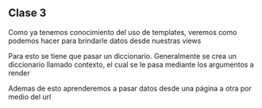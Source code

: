 ## Clase 3

Como ya tenemos conocimiento del uso de templates, veremos como podemos hacer para brindarle datos desde nuestras views

Para esto se tiene que pasar un diccionario. Generalmente se crea un diccionario llamado contexto, el cual se le pasa mediante los argumentos a render

Ademas de esto aprenderemos a pasar datos desde una página a otra por medio del url
